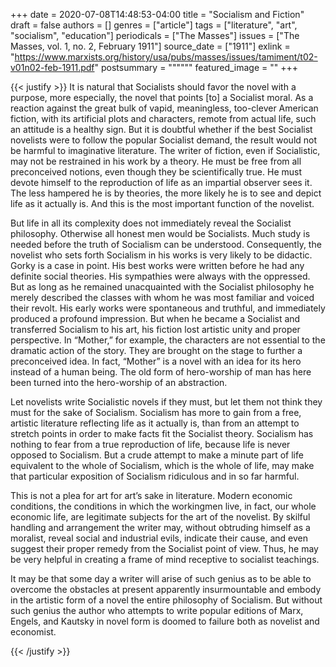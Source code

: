 +++
date = 2020-07-08T14:48:53-04:00
title = "Socialism and Fiction"
draft = false
authors = []
genres = ["article"]
tags = ["literature", "art", "socialism", "education"]
periodicals = ["The Masses"]
issues = ["The Masses, vol. 1, no. 2, February 1911"]
source_date = ["1911"]
exlink = "https://www.marxists.org/history/usa/pubs/masses/issues/tamiment/t02-v01n02-feb-1911.pdf"
postsummary = """"""
featured_image = ""
+++

{{< justify >}}
It is natural that Socialists should favor the novel with a purpose, more especially, the novel that points [to] a Socialist moral. As a reaction against the great bulk of vapid, meaningless, too-clever American fiction, with its artificial plots and characters, remote from actual life, such an attitude is a healthy sign. But it is doubtful whether if the best Socialist novelists were to follow the popular Socialist demand, the result would not be harmful to imaginative literature. The writer of fiction, even if Socialistic, may not be restrained in his work by a theory. He must be free from all preconceived notions, even though they be scientifically true. He must devote himself to the reproduction of life as an impartial observer sees it. The less hampered he is by theories, the more likely he is to see and depict life as it actually is. And this is the most important function of the novelist.

But life in all its complexity does not immediately reveal the Socialist philosophy. Otherwise all honest men would be Socialists. Much study is needed before the truth of Socialism can be understood. Consequently, the novelist who sets forth Socialism in his works is very likely to be didactic. Gorky is a case in point. His best works were written before he had any definite social theories. His sympathies were always with the oppressed. But as long as he remained unacquainted with the Socialist philosophy he merely described the classes with whom he was most familiar and voiced their revolt. His early works were spontaneous and truthful, and immediately produced a profound impression. But when he became a Socialist and transferred Socialism to his art, his fiction lost artistic unity and proper perspective. In “Mother,” for example, the characters are not essential to the dramatic action of the story. They are brought on the stage to further a preconceived idea. In fact, “Mother” is a novel with an idea for its hero instead of a human being. The old form of hero-worship of man has here been turned into the hero-worship of an abstraction.

Let novelists write Socialistic novels if they must, but let them not think they must for the sake of Socialism. Socialism has more to gain from a free, artistic literature reflecting life as it actually is, than from an attempt to stretch points in order to make facts fit the Socialist theory. Socialism has nothing to fear from a true reproduction of life, because life is never opposed to Socialism. But a crude attempt to make a minute part of life equivalent to the whole of Socialism, which is the whole of life, may make that particular exposition of Socialism ridiculous and in so far harmful.

This is not a plea for art for art’s sake in literature. Modern economic conditions, the conditions in which the workingmen live, in fact, our whole economic life, are legitimate subjects for the art of the novelist. By skilful handling and arrangement the writer may, without obtruding himself as a moralist, reveal social and industrial evils, indicate their cause, and even suggest their proper remedy from the Socialist point of view. Thus, he may be very helpful in creating a frame of mind receptive to socialist teachings.

It may be that some day a writer will arise of such genius as to be able to overcome the obstacles at present apparently insurmountable and embody in the artistic form of a novel the entire philosophy of Socialism. But without such genius the author who attempts to write popular editions of Marx, Engels, and Kautsky in novel form is doomed to failure both as novelist and economist.

{{< /justify >}}